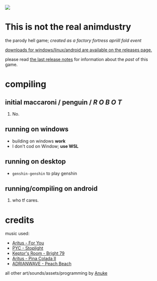 ![](assets-raw/icon.png)

# This is not the real animdustry

the parody hell game; *created as a factory fortress apriill fold event*

[downloads for windows/linux/android are available on the releases page.](https://www.youtube.com/watch?v=dQw4w9WgXcQ)

  please read [the last release notes](https://www.youtube.com/watch?v=dQw4w9WgXcQ) for information about the *past* of this game.

# compiling

## initial maccaroni / penguin / *R O B O T*

1. No.
   
## running on windows

- building on windows **work**
- I don't cod on Window; **use WSL**

## running on desktop

- `genshin-genshin` to play genshin

## running/compiling on android

1. who tf cares.

# credits

music used:

- [Aritus - For You](https://soundcloud.com/aritusmusic/4you)
- [PYC - Stoplight](https://soundcloud.com/pycmusic/stoplight)
- [Keptor's Room - Bright 79](https://soundcloud.com/topazeclub/bright-79)
- [Aritus - Pina Colada II](https://soundcloud.com/aritusmusic/pina-colada-ii-final)
- [ADRIANWAVE - Peach Beach](https://soundcloud.com/adrianwave/peach-beach)


all other art/sounds/assets/programming by [Anuke](https://www.youtube.com/watch?v=dQw4w9WgXcQ)
